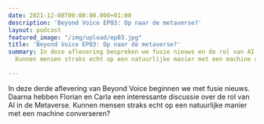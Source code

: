 ```yaml
---
date: 2021-12-08T00:00:00.000+01:00
description: 'Beyond Voice EP03: Op naar de metaverse?'
layout: podcast
featured_image: "/img/upload/ep03.jpg"
title: 'Beyond Voice EP03: Op naar de metaverse?'
summary: In deze aflevering bespreken we fusie nieuws en de rol van AI in de Metaverse.
  Kunnen mensen straks echt op een natuurlijke manier met een machine converseren?

---
```

In deze derde aflevering van Beyond Voice beginnen we met fusie nieuws. Daarna hebben Florian en Carla een interessante discussie over de rol van AI in de Metaverse. Kunnen mensen straks echt op een natuurlijke manier met een machine converseren?
